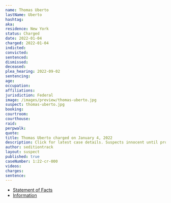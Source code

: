 ```yaml
---
name: Thomas Uberto
lastName: Uberto
hashtag:
aka:
residence: New York
status: Charged
date: 2022-01-04
charged: 2022-01-04
indicted:
convicted:
sentenced:
dismissed:
deceased:
plea_hearing: 2022-09-02
sentencing:
age:
occupation:
affiliations:
jurisdiction: Federal
image: /images/preview/thomas-uberto.jpg
suspect: thomas-uberto.jpg
booking:
courtroom:
courthouse:
raid:
perpwalk:
quote:
title: Thomas Uberto charged on January 4, 2022
description: Click for latest case details. Suspects innocent until proven guilty.
author: seditiontrack
layout: suspect
published: true
caseNumber: 1:22-cr-000
videos:
charges:
sentence:
---
```


- [Statement of Facts](https://www.justice.gov/usao-dc/case-multi-defendant/file/1481286/download)
- [Information](https://www.justice.gov/usao-dc/case-multi-defendant/file/1481291/download)
